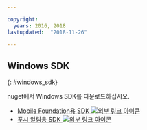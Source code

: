```yaml
---

copyright:
  years: 2016, 2018
lastupdated:  "2018-11-26"

---
```


##	Windows SDK
{: #windows_sdk}

nuget에서 Windows SDK를 다운로드하십시오.

* [Mobile Foundation용 SDK ![외부 링크 아이콘](../../icons/launch-glyph.svg "외부 링크 아이콘")](https://www.nuget.org/packages/IBM.MobileFirstPlatformFoundation/)
* [푸시 알림용 SDK ![외부 링크 아이콘](../../icons/launch-glyph.svg "외부 링크 아이콘")](https://www.nuget.org/packages/IBM.MobileFirstPlatformFoundationPush/)


